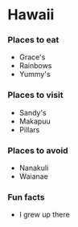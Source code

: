 # Hawaii

### Places to eat
- Grace's
- Rainbows
- Yummy's

### Places to visit
- Sandy's
- Makapuu
- Pillars

### Places to avoid
- Nanakuli
- Waianae

### Fun facts
- I grew up there

